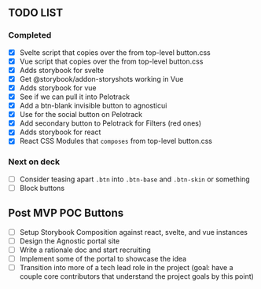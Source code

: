 
## TODO LIST

### Completed
- [x] Svelte script that copies over the <style>...</style> from top-level button.css
- [x] Vue script that copies over the <style>...</style> from top-level button.css
- [x] Adds storybook for svelte
- [x] Get @storybook/addon-storyshots working in Vue
- [x] Adds storybook for vue
- [x] See if we can pull it into Pelotrack
- [x] Add a btn-blank invisible button to agnosticui
- [x] Use for the social button on Pelotrack
- [x] Add secondary button to Pelotrack for Filters (red ones)
- [x] Adds storybook for react
- [x] React CSS Modules that `composes` from top-level button.css

### Next on deck
- [ ] Consider teasing apart `.btn` into `.btn-base` and `.btn-skin` or something
- [ ] Block buttons

## Post MVP POC Buttons
- [ ] Setup Storybook Composition against react, svelte, and vue instances
- [ ] Design the Agnostic portal site 
- [ ] Write a rationale doc and start recruiting
- [ ] Implement some of the portal to showcase the idea
- [ ] Transition into more of a tech lead role in the project (goal: have a couple core contributors that understand the project goals by this point)
